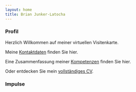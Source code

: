 ```yaml
---
layout: home
title: Brian Junker-Latocha
---
```

### Profil
Herzlich Willkommen auf meiner virtuellen Visitenkarte.

Meine <a href="/contact">Kontaktdaten</a> finden Sie hier.

Eine Zusammenfassung meiner <a href="/competencies">Kompetenzen</a> finden Sie hier.
  
Oder entdecken Sie mein <a href="/curriculum">vollständiges CV</a>.
      
### Impulse